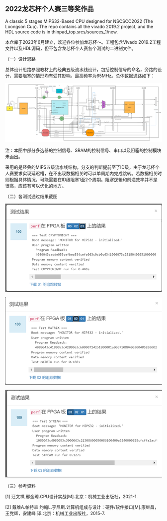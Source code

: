 2022龙芯杯个人赛三等奖作品
---------------

A classic 5 stages MIPS32-Based CPU designed for NSCSCC2022 (The Loongson Cup). The repo contains all the vivado 2019.2 project, and the HDL source code is in thinpad_top.srcs/sources_1/new.

本仓库于2023年6月建立，欢迎各位参加龙芯杯～。工程包含Vivado 2019.2工程文件以及HDL源码，但不包含龙芯杯个人赛各个测试的二进制文件。  

（一）设计思路

​	总体设计思路参照教材上的经典五级流水线设计，包括控制信号的命名，旁路的设计，需要阻塞的情形均有受其影响。最高频率为65MHz。总体数据通路如下：

![Datapath](./images/1)

注：本图中部分多选器的控制信号、SRAM的控制信号、串口以及阻塞的控制模块未画出。

采用的是经典的MIPS五级流水线结构，分支的判断提前至了ID级，由于龙芯杯个人赛要求实现延迟槽，在不出现数据相关时可以单周期内完成跳转。若数据相关时则根据具体情况，可能需要在ID级阻塞1至2个周期。阻塞逻辑和前递效率并不是很高，应该有可以优化的地方。

（二）各测试通过结果截图

![image-20230612131616396](./images/2)

![image-20230612131623100](./images/3)

![](./images/4)

（三）参考资料

[1] 汪文祥,邢金璋.CPU设计实战[M].北京：机械工业出版社，2021-1.

[2] 戴维A.帕特森 约翰L.亨尼斯.计算机组成与设计：硬件/软件接口[M].康继昌，王党辉，安建峰 译.北京：机械工业出版社，2015-7.
